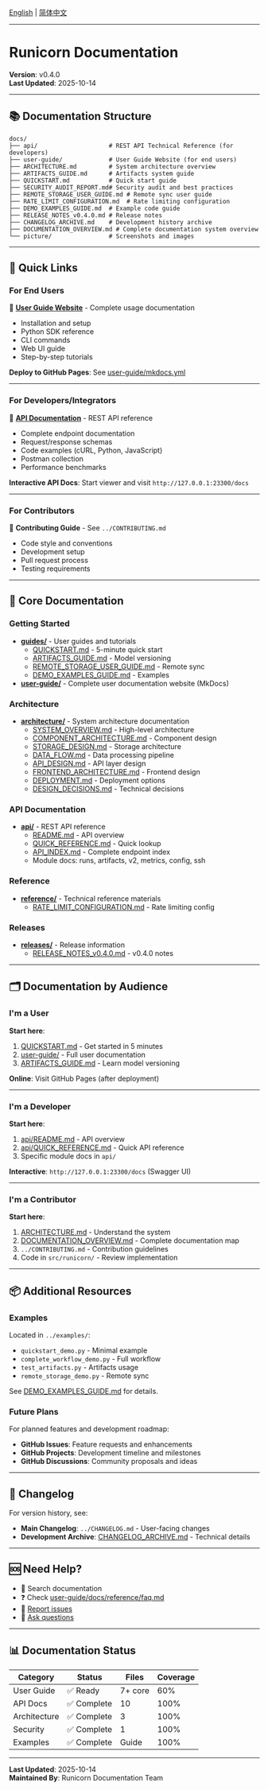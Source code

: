 [English](README.md) | [简体中文](README_zh.md)

---

# Runicorn Documentation

**Version**: v0.4.0  
**Last Updated**: 2025-10-14

---

## 📚 Documentation Structure

```
docs/
├── api/                    # REST API Technical Reference (for developers)
├── user-guide/             # User Guide Website (for end users)
├── ARCHITECTURE.md         # System architecture overview
├── ARTIFACTS_GUIDE.md      # Artifacts system guide
├── QUICKSTART.md           # Quick start guide
├── SECURITY_AUDIT_REPORT.md# Security audit and best practices
├── REMOTE_STORAGE_USER_GUIDE.md # Remote sync user guide
├── RATE_LIMIT_CONFIGURATION.md  # Rate limiting configuration
├── DEMO_EXAMPLES_GUIDE.md  # Example code guide
├── RELEASE_NOTES_v0.4.0.md # Release notes
├── CHANGELOG_ARCHIVE.md    # Development history archive
├── DOCUMENTATION_OVERVIEW.md # Complete documentation system overview
└── picture/                # Screenshots and images
```

---

## 🎯 Quick Links

### For End Users

📖 **[User Guide Website](user-guide/)** - Complete usage documentation

- Installation and setup
- Python SDK reference
- CLI commands
- Web UI guide
- Step-by-step tutorials

**Deploy to GitHub Pages**: See [user-guide/mkdocs.yml](user-guide/mkdocs.yml)

---

### For Developers/Integrators

🔌 **[API Documentation](api/)** - REST API reference

- Complete endpoint documentation
- Request/response schemas
- Code examples (cURL, Python, JavaScript)
- Postman collection
- Performance benchmarks

**Interactive API Docs**: Start viewer and visit `http://127.0.0.1:23300/docs`

---

### For Contributors

🤝 **Contributing Guide** - See `../CONTRIBUTING.md`

- Code style and conventions
- Development setup
- Pull request process
- Testing requirements

---

## 📖 Core Documentation

### Getting Started

- **[guides/](guides/)** - User guides and tutorials
  - [QUICKSTART.md](guides/en/QUICKSTART.md) - 5-minute quick start
  - [ARTIFACTS_GUIDE.md](guides/en/ARTIFACTS_GUIDE.md) - Model versioning
  - [REMOTE_STORAGE_USER_GUIDE.md](guides/en/REMOTE_STORAGE_USER_GUIDE.md) - Remote sync
  - [DEMO_EXAMPLES_GUIDE.md](guides/en/DEMO_EXAMPLES_GUIDE.md) - Examples
- **[user-guide/](user-guide/)** - Complete user documentation website (MkDocs)

### Architecture

- **[architecture/](architecture/)** - System architecture documentation
  - [SYSTEM_OVERVIEW.md](architecture/en/SYSTEM_OVERVIEW.md) - High-level architecture
  - [COMPONENT_ARCHITECTURE.md](architecture/en/COMPONENT_ARCHITECTURE.md) - Component design
  - [STORAGE_DESIGN.md](architecture/en/STORAGE_DESIGN.md) - Storage architecture
  - [DATA_FLOW.md](architecture/en/DATA_FLOW.md) - Data processing pipeline
  - [API_DESIGN.md](architecture/en/API_DESIGN.md) - API layer design
  - [FRONTEND_ARCHITECTURE.md](architecture/en/FRONTEND_ARCHITECTURE.md) - Frontend design
  - [DEPLOYMENT.md](architecture/en/DEPLOYMENT.md) - Deployment options
  - [DESIGN_DECISIONS.md](architecture/en/DESIGN_DECISIONS.md) - Technical decisions

### API Documentation

- **[api/](api/)** - REST API reference
  - [README.md](api/en/README.md) - API overview
  - [QUICK_REFERENCE.md](api/en/QUICK_REFERENCE.md) - Quick lookup
  - [API_INDEX.md](api/en/API_INDEX.md) - Complete endpoint index
  - Module docs: runs, artifacts, v2, metrics, config, ssh

### Reference

- **[reference/](reference/)** - Technical reference materials
  - [RATE_LIMIT_CONFIGURATION.md](reference/en/RATE_LIMIT_CONFIGURATION.md) - Rate limiting config

### Releases

- **[releases/](releases/)** - Release information
  - [RELEASE_NOTES_v0.4.0.md](releases/en/RELEASE_NOTES_v0.4.0.md) - v0.4.0 notes

---

## 🗂️ Documentation by Audience

### I'm a User

**Start here**:
1. [QUICKSTART.md](QUICKSTART.md) - Get started in 5 minutes
2. [user-guide/](user-guide/) - Full user documentation
3. [ARTIFACTS_GUIDE.md](ARTIFACTS_GUIDE.md) - Learn model versioning

**Online**: Visit GitHub Pages (after deployment)

---

### I'm a Developer

**Start here**:
1. [api/README.md](api/README.md) - API overview
2. [api/QUICK_REFERENCE.md](api/QUICK_REFERENCE.md) - Quick API reference
3. Specific module docs in `api/`

**Interactive**: `http://127.0.0.1:23300/docs` (Swagger UI)

---

### I'm a Contributor

**Start here**:
1. [ARCHITECTURE.md](ARCHITECTURE.md) - Understand the system
2. [DOCUMENTATION_OVERVIEW.md](DOCUMENTATION_OVERVIEW.md) - Complete documentation map
3. `../CONTRIBUTING.md` - Contribution guidelines
4. Code in `src/runicorn/` - Review implementation

---

## 📦 Additional Resources

### Examples

Located in `../examples/`:
- `quickstart_demo.py` - Minimal example
- `complete_workflow_demo.py` - Full workflow
- `test_artifacts.py` - Artifacts usage
- `remote_storage_demo.py` - Remote sync

See [DEMO_EXAMPLES_GUIDE.md](DEMO_EXAMPLES_GUIDE.md) for details.

### Future Plans

For planned features and development roadmap:
- **GitHub Issues**: Feature requests and enhancements
- **GitHub Projects**: Development timeline and milestones
- **GitHub Discussions**: Community proposals and ideas

---

## 🔄 Changelog

For version history, see:
- **Main Changelog**: `../CHANGELOG.md` - User-facing changes
- **Development Archive**: [CHANGELOG_ARCHIVE.md](CHANGELOG_ARCHIVE.md) - Technical details

---

## 🆘 Need Help?

- 📖 Search documentation
- ❓ Check [user-guide/docs/reference/faq.md](user-guide/docs/reference/faq.md)
- 🐛 [Report issues](https://github.com/yourusername/runicorn/issues)
- 💬 [Ask questions](https://github.com/yourusername/runicorn/discussions)

---

## 📊 Documentation Status

| Category | Status | Files | Coverage |
|----------|--------|-------|----------|
| User Guide | ✅ Ready | 7+ core | 60% |
| API Docs | ✅ Complete | 10 | 100% |
| Architecture | ✅ Complete | 3 | 100% |
| Security | ✅ Complete | 1 | 100% |
| Examples | ✅ Complete | Guide | 100% |

---

**Last Updated**: 2025-10-14  
**Maintained By**: Runicorn Documentation Team

